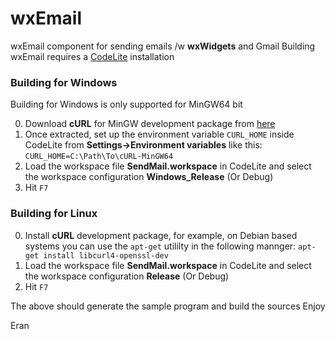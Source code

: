 # wxEmail
wxEmail component for sending emails /w **wxWidgets** and Gmail
Building wxEmail requires a [CodeLite](http://codelite.org) installation 

### Building for Windows

Building for Windows is only supported for MinGW64 bit 

0. Download **cURL** for MinGW development package from [here](http://curl.haxx.se/gknw.net/7.40.0/dist-w64/curl-7.40.0-devel-mingw64.7z)
1. Once extracted, set up the environment variable `CURL_HOME` inside CodeLite from **Settings->Environment variables** like this: `CURL_HOME=C:\Path\To\cURL-MinGW64`
2. Load the workspace file **SendMail.workspace** in CodeLite and select the workspace configuration **Windows_Release** (Or Debug)
3. Hit `F7`

### Building for Linux

0. Install **cURL** development package, for example, on Debian based systems you can use the `apt-get` utililty in the following mannger: `apt-get install libcurl4-openssl-dev
`
1. Load the workspace file **SendMail.workspace** in CodeLite and select the workspace configuration **Release** (Or Debug)
2. Hit `F7`


The above should generate the sample program and build the sources
Enjoy

Eran
